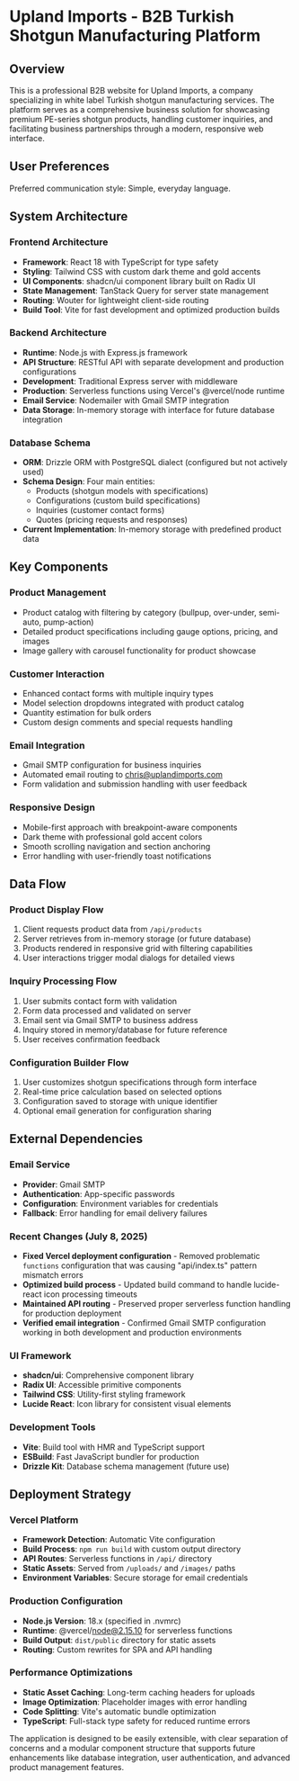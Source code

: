 # Upland Imports - B2B Turkish Shotgun Manufacturing Platform

## Overview

This is a professional B2B website for Upland Imports, a company specializing in white label Turkish shotgun manufacturing services. The platform serves as a comprehensive business solution for showcasing premium PE-series shotgun products, handling customer inquiries, and facilitating business partnerships through a modern, responsive web interface.

## User Preferences

Preferred communication style: Simple, everyday language.

## System Architecture

### Frontend Architecture
- **Framework**: React 18 with TypeScript for type safety
- **Styling**: Tailwind CSS with custom dark theme and gold accents
- **UI Components**: shadcn/ui component library built on Radix UI
- **State Management**: TanStack Query for server state management
- **Routing**: Wouter for lightweight client-side routing
- **Build Tool**: Vite for fast development and optimized production builds

### Backend Architecture
- **Runtime**: Node.js with Express.js framework
- **API Structure**: RESTful API with separate development and production configurations
- **Development**: Traditional Express server with middleware
- **Production**: Serverless functions using Vercel's @vercel/node runtime
- **Email Service**: Nodemailer with Gmail SMTP integration
- **Data Storage**: In-memory storage with interface for future database integration

### Database Schema
- **ORM**: Drizzle ORM with PostgreSQL dialect (configured but not actively used)
- **Schema Design**: Four main entities:
  - Products (shotgun models with specifications)
  - Configurations (custom build specifications)
  - Inquiries (customer contact forms)
  - Quotes (pricing requests and responses)
- **Current Implementation**: In-memory storage with predefined product data

## Key Components

### Product Management
- Product catalog with filtering by category (bullpup, over-under, semi-auto, pump-action)
- Detailed product specifications including gauge options, pricing, and images
- Image gallery with carousel functionality for product showcase

### Customer Interaction
- Enhanced contact forms with multiple inquiry types
- Model selection dropdowns integrated with product catalog
- Quantity estimation for bulk orders
- Custom design comments and special requests handling

### Email Integration
- Gmail SMTP configuration for business inquiries
- Automated email routing to chris@uplandimports.com
- Form validation and submission handling with user feedback

### Responsive Design
- Mobile-first approach with breakpoint-aware components
- Dark theme with professional gold accent colors
- Smooth scrolling navigation and section anchoring
- Error handling with user-friendly toast notifications

## Data Flow

### Product Display Flow
1. Client requests product data from `/api/products`
2. Server retrieves from in-memory storage (or future database)
3. Products rendered in responsive grid with filtering capabilities
4. User interactions trigger modal dialogs for detailed views

### Inquiry Processing Flow
1. User submits contact form with validation
2. Form data processed and validated on server
3. Email sent via Gmail SMTP to business address
4. Inquiry stored in memory/database for future reference
5. User receives confirmation feedback

### Configuration Builder Flow
1. User customizes shotgun specifications through form interface
2. Real-time price calculation based on selected options
3. Configuration saved to storage with unique identifier
4. Optional email generation for configuration sharing

## External Dependencies

### Email Service
- **Provider**: Gmail SMTP
- **Authentication**: App-specific passwords
- **Configuration**: Environment variables for credentials
- **Fallback**: Error handling for email delivery failures

### Recent Changes (July 8, 2025)
- **Fixed Vercel deployment configuration** - Removed problematic `functions` configuration that was causing "api/index.ts" pattern mismatch errors
- **Optimized build process** - Updated build command to handle lucide-react icon processing timeouts
- **Maintained API routing** - Preserved proper serverless function handling for production deployment
- **Verified email integration** - Confirmed Gmail SMTP configuration working in both development and production environments

### UI Framework
- **shadcn/ui**: Comprehensive component library
- **Radix UI**: Accessible primitive components
- **Tailwind CSS**: Utility-first styling framework
- **Lucide React**: Icon library for consistent visual elements

### Development Tools
- **Vite**: Build tool with HMR and TypeScript support
- **ESBuild**: Fast JavaScript bundler for production
- **Drizzle Kit**: Database schema management (future use)

## Deployment Strategy

### Vercel Platform
- **Framework Detection**: Automatic Vite configuration
- **Build Process**: `npm run build` with custom output directory
- **API Routes**: Serverless functions in `/api/` directory
- **Static Assets**: Served from `/uploads/` and `/images/` paths
- **Environment Variables**: Secure storage for email credentials

### Production Configuration
- **Node.js Version**: 18.x (specified in .nvmrc)
- **Runtime**: @vercel/node@2.15.10 for serverless functions
- **Build Output**: `dist/public` directory for static assets
- **Routing**: Custom rewrites for SPA and API handling

### Performance Optimizations
- **Static Asset Caching**: Long-term caching headers for uploads
- **Image Optimization**: Placeholder images with error handling
- **Code Splitting**: Vite's automatic bundle optimization
- **TypeScript**: Full-stack type safety for reduced runtime errors

The application is designed to be easily extensible, with clear separation of concerns and a modular component structure that supports future enhancements like database integration, user authentication, and advanced product management features.